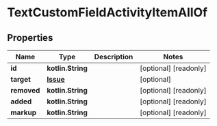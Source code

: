 
# TextCustomFieldActivityItemAllOf

## Properties
Name | Type | Description | Notes
------------ | ------------- | ------------- | -------------
**id** | **kotlin.String** |  |  [optional] [readonly]
**target** | [**Issue**](Issue.md) |  |  [optional]
**removed** | **kotlin.String** |  |  [optional] [readonly]
**added** | **kotlin.String** |  |  [optional] [readonly]
**markup** | **kotlin.String** |  |  [optional] [readonly]



